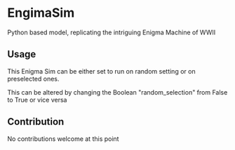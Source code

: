 # EngimaSim
Python based model, replicating the intriguing Enigma Machine of WWII

## Usage
This Enigma Sim can be either set to run on random setting or on preselected ones.

This can be altered by changing the Boolean "random_selection" from False to True or vice versa

## Contribution
No contributions welcome at this point
